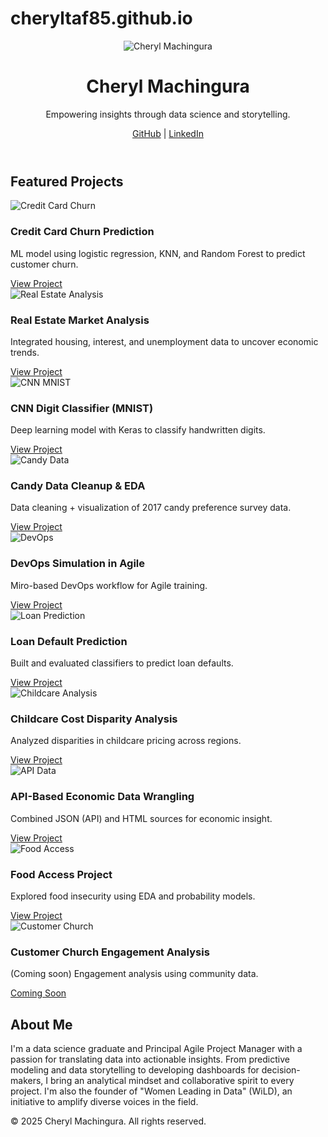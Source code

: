 # cheryltaf85.github.io
<!DOCTYPE html>
<html lang="en">
<head>
  <meta charset="UTF-8" />
  <meta name="viewport" content="width=device-width, initial-scale=1.0" />
  <title>Cheryl Machingura | Data Science Portfolio</title>
  <link rel="stylesheet" href="css/style.css" />
</head>
<body>
  <header class="hero">
    <div class="container">
      <img src="images/profile.jpg" alt="Cheryl Machingura" class="profile-pic" />
      <h1>Cheryl Machingura</h1>
      <p>Empowering insights through data science and storytelling.</p>
      <div class="social-links">
        <a href="https://github.com/cheryltaf85">GitHub</a> |
        <a href="https://linkedin.com/in/cherylmachingura/">LinkedIn</a>
      </div>
    </div>
  </header>

  <main class="projects-section">
    <div class="container">
      <h2>Featured Projects</h2>
      <div class="projects-grid">
        <div class="project-card">
          <img src="images/project-thumbs/churn.png" alt="Credit Card Churn" />
          <h3>Credit Card Churn Prediction</h3>
          <p>ML model using logistic regression, KNN, and Random Forest to predict customer churn.</p>
          <a href="projects/credit-churn/CustomerChurn.ipynb" class="btn">View Project</a>
        </div>
        <div class="project-card">
          <img src="images/project-thumbs/housing.png" alt="Real Estate Analysis" />
          <h3>Real Estate Market Analysis</h3>
          <p>Integrated housing, interest, and unemployment data to uncover economic trends.</p>
          <a href="projects/real-estate-analysis/README.md" class="btn">View Project</a>
        </div>
        <div class="project-card">
          <img src="images/project-thumbs/mnist.png" alt="CNN MNIST" />
          <h3>CNN Digit Classifier (MNIST)</h3>
          <p>Deep learning model with Keras to classify handwritten digits.</p>
          <a href="projects/mnist-cnn/README.md" class="btn">View Project</a>
        </div>
        <div class="project-card">
          <img src="images/project-thumbs/candy.png" alt="Candy Data" />
          <h3>Candy Data Cleanup & EDA</h3>
          <p>Data cleaning + visualization of 2017 candy preference survey data.</p>
          <a href="projects/candy-analysis/README.md" class="btn">View Project</a>
        </div>
        <div class="project-card">
          <img src="images/project-thumbs/devops.png" alt="DevOps" />
          <h3>DevOps Simulation in Agile</h3>
          <p>Miro-based DevOps workflow for Agile training.</p>
          <a href="projects/devops-simulation/README.md" class="btn">View Project</a>
        </div>
        <div class="project-card">
          <img src="images/project-thumbs/loan.png" alt="Loan Prediction" />
          <h3>Loan Default Prediction</h3>
          <p>Built and evaluated classifiers to predict loan defaults.</p>
          <a href="projects/loan-prediction/README.md" class="btn">View Project</a>
        </div>
        <div class="project-card">
          <img src="images/project-thumbs/childcare.png" alt="Childcare Analysis" />
          <h3>Childcare Cost Disparity Analysis</h3>
          <p>Analyzed disparities in childcare pricing across regions.</p>
          <a href="projects/childcare-prices/README.md" class="btn">View Project</a>
        </div>
        <div class="project-card">
          <img src="images/project-thumbs/api.png" alt="API Data" />
          <h3>API-Based Economic Data Wrangling</h3>
          <p>Combined JSON (API) and HTML sources for economic insight.</p>
          <a href="projects/api-economic-data/README.md" class="btn">View Project</a>
        </div>
        <div class="project-card">
          <img src="images/project-thumbs/food.png" alt="Food Access" />
          <h3>Food Access Project</h3>
          <p>Explored food insecurity using EDA and probability models.</p>
          <a href="projects/food-access/README.md" class="btn">View Project</a>
        </div>
        <div class="project-card">
          <img src="images/project-thumbs/church.png" alt="Customer Church" />
          <h3>Customer Church Engagement Analysis</h3>
          <p>(Coming soon) Engagement analysis using community data.</p>
          <a href="projects/customer-church/README.md" class="btn">Coming Soon</a>
        </div>
      </div>
    </div>
  </main>

  <section class="about-section">
    <div class="container">
      <h2>About Me</h2>
      <p>
        I'm a data science graduate and Principal Agile Project Manager with a passion for translating data into actionable insights.
        From predictive modeling and data storytelling to developing dashboards for decision-makers, I bring an analytical
        mindset and collaborative spirit to every project. I'm also the founder of "Women Leading in Data" (WiLD), an
        initiative to amplify diverse voices in the field.
      </p>
    </div>
  </section>

  <footer class="footer">
    <div class="container">
      <p>&copy; 2025 Cheryl Machingura. All rights reserved.</p>
    </div>
  </footer>
</body>
</html>

